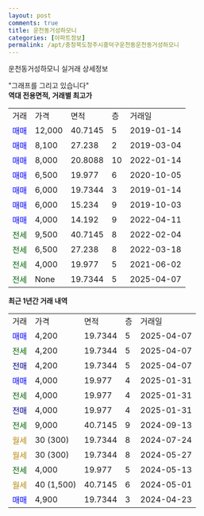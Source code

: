 ```yaml
---
layout: post
comments: true
title: 운천동거성하모니
categories: [아파트정보]
permalink: /apt/충청북도청주시흥덕구운천동운천동거성하모니
---
```


운천동거성하모니 실거래 상세정보

<script type="text/javascript">
  google.charts.load('current', {'packages':['line', 'corechart']});
  google.charts.setOnLoadCallback(drawChart);

  function drawChart() {
    var data = new google.visualization.DataTable();
    data.addColumn('date', '거래일');
    data.addColumn('number', "매매");
    data.addColumn('number', "전세");
    data.addColumn('number', "전매");

    data.addRows([[new Date(Date.parse("2025-04-07")), 4200, null, null], [new Date(Date.parse("2025-04-07")), null, 4200, null], [new Date(Date.parse("2025-04-07")), null, null, 4200], [new Date(Date.parse("2025-01-31")), 4000, null, null], [new Date(Date.parse("2025-01-31")), null, 4000, null], [new Date(Date.parse("2025-01-31")), null, null, 4000], [new Date(Date.parse("2024-09-13")), null, 9000, null], [new Date(Date.parse("2024-07-24")), null, null, null], [new Date(Date.parse("2024-05-27")), null, null, null], [new Date(Date.parse("2024-05-13")), null, 4000, null], [new Date(Date.parse("2024-05-01")), null, null, null], [new Date(Date.parse("2024-04-23")), 4900, null, null]]);

    var options = {
      hAxis: {
        format: 'yyyy/MM/dd'
      },    
      lineWidth: 0,
      pointsVisible: true,    
      title: '최근 1년간 유형별 실거래가 분포',
      legend: { position: 'bottom' }
    };

    var formatter = new google.visualization.NumberFormat({pattern:'###,###'} );
    formatter.format(data, 1);
    formatter.format(data, 2);
    
    setTimeout(function() {
        var chart = new google.visualization.LineChart(document.getElementById('columnchart_material'));
        chart.draw(data, (options));
        document.getElementById('loading').style.display = 'none';
    }, 200);
  }
</script>


<div id="loading" style="z-index:20; display: block; margin-left: 0px">"그래프를 그리고 있습니다"</div>
<div id="columnchart_material" style="width: 95%; margin-left: 0px; display: block"></div>
<!-- contents start -->
<b>역대 전용면적, 거래별 최고가</b>
<table class="sortable">
    <tr>
      <td>거래</td>
      <td>가격</td>
      <td>면적</td>
      <td>층</td>
      <td>거래일</td>
    </tr>
        <tr>
          <td><a style="color: blue">매매</a></td>
          <td>12,000</td>
          <td>40.7145</td>
          <td>5</td>
          <td>2019-01-14</td>
        </tr>            <tr>
          <td><a style="color: blue">매매</a></td>
          <td>8,100</td>
          <td>27.238</td>
          <td>2</td>
          <td>2019-03-04</td>
        </tr>            <tr>
          <td><a style="color: blue">매매</a></td>
          <td>8,000</td>
          <td>20.8088</td>
          <td>10</td>
          <td>2022-01-14</td>
        </tr>            <tr>
          <td><a style="color: blue">매매</a></td>
          <td>6,500</td>
          <td>19.977</td>
          <td>6</td>
          <td>2020-10-05</td>
        </tr>            <tr>
          <td><a style="color: blue">매매</a></td>
          <td>6,000</td>
          <td>19.7344</td>
          <td>3</td>
          <td>2019-01-14</td>
        </tr>            <tr>
          <td><a style="color: blue">매매</a></td>
          <td>6,000</td>
          <td>15.234</td>
          <td>9</td>
          <td>2019-10-03</td>
        </tr>            <tr>
          <td><a style="color: blue">매매</a></td>
          <td>4,000</td>
          <td>14.192</td>
          <td>9</td>
          <td>2022-04-11</td>
        </tr>        
        <tr>
              <td><a style="color: darkgreen">전세</a></td>
              <td>9,500</td>
              <td>40.7145</td>
              <td>8</td>
              <td>2022-02-04</td>
            </tr>            <tr>
              <td><a style="color: darkgreen">전세</a></td>
              <td>6,500</td>
              <td>27.238</td>
              <td>8</td>
              <td>2022-03-18</td>
            </tr>            <tr>
              <td><a style="color: darkgreen">전세</a></td>
              <td>4,000</td>
              <td>19.977</td>
              <td>5</td>
              <td>2021-06-02</td>
            </tr>            <tr>
              <td><a style="color: darkgreen">전세</a></td>
              <td>None</td>
              <td>19.7344</td>
              <td>5</td>
              <td>2025-04-07</td>
            </tr>        
    
</table>

<b>최근 1년간 거래 내역</b>

<table class="sortable">
    <tr>
      <td>거래</td>
      <td>가격</td>
      <td>면적</td>
      <td>층</td>
      <td>거래일</td>
    </tr>
    <tr>
      <td><a style="color: blue">매매</a></td>
      <td>4,200</td>
      <td>19.7344</td>
      <td>5</td>
      <td>2025-04-07</td>
    </tr>          <tr>
      <td><a style="color: darkgreen">전세</a></td>
      <td>4,200</td>
      <td>19.7344</td>
      <td>5</td>
      <td>2025-04-07</td>
    </tr>          <tr>
      <td><a style="color: darkblue">전매</a></td>
      <td>4,200</td>
      <td>19.7344</td>
      <td>5</td>
      <td>2025-04-07</td>
    </tr>          <tr>
      <td><a style="color: blue">매매</a></td>
      <td>4,000</td>
      <td>19.977</td>
      <td>4</td>
      <td>2025-01-31</td>
    </tr>          <tr>
      <td><a style="color: darkgreen">전세</a></td>
      <td>4,000</td>
      <td>19.977</td>
      <td>4</td>
      <td>2025-01-31</td>
    </tr>          <tr>
      <td><a style="color: darkblue">전매</a></td>
      <td>4,000</td>
      <td>19.977</td>
      <td>4</td>
      <td>2025-01-31</td>
    </tr>          <tr>
      <td><a style="color: darkgreen">전세</a></td>
      <td>9,000</td>
      <td>40.7145</td>
      <td>9</td>
      <td>2024-09-13</td>
    </tr>          <tr>
      <td><a style="color: darkgoldenrod">월세</a></td>
      <td>30 (300)</td>
      <td>19.7344</td>
      <td>8</td>
      <td>2024-07-24</td>
    </tr>          <tr>
      <td><a style="color: darkgoldenrod">월세</a></td>
      <td>30 (300)</td>
      <td>19.7344</td>
      <td>8</td>
      <td>2024-05-27</td>
    </tr>          <tr>
      <td><a style="color: darkgreen">전세</a></td>
      <td>4,000</td>
      <td>19.977</td>
      <td>5</td>
      <td>2024-05-13</td>
    </tr>          <tr>
      <td><a style="color: darkgoldenrod">월세</a></td>
      <td>40 (1,500)</td>
      <td>40.7145</td>
      <td>6</td>
      <td>2024-05-01</td>
    </tr>          <tr>
      <td><a style="color: blue">매매</a></td>
      <td>4,900</td>
      <td>19.7344</td>
      <td>3</td>
      <td>2024-04-23</td>
    </tr>      </table>
<!-- contents end -->    


